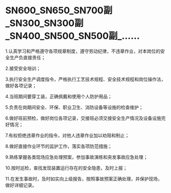 # SN600_SN650_SN700副_SN300_SN300副_SN400_SN500_SN500副_……

1.认真学习和严格遵守各项规章制度，遵守劳动纪律，不违章作业，对本岗位的安全生产负直接责任；

2.接受安全培训；

3.执行安全生产调度指令，严格执行工艺技术规程、安全技术规程和岗位操作法，做好各项记录；

4.当班期间要穿工装，正确佩戴和使用个人防护用品；

5.负责在岗期间安全、环保、职业卫生、消防设备等设施的检查维护；

6.做好班前预检，做好岗位各项记录，交接班必须交接安全生产情况及设备设施完好情况；

7.有权拒绝违章作业的指令，对他人违章作业加以劝阻和制止；

8.做好直接作业环节的监护工作，落实各项防范措施；

9.熟练掌握各类现场应急处理预案，参加事故演练和突发事故应急处理；

10.按时巡检，查找发现装置运行存在的安全隐患，及时上报；

11.在发生事故时，及时如实向上级报告，按照事故预案正确处理，并保护现场，做好详细记录。